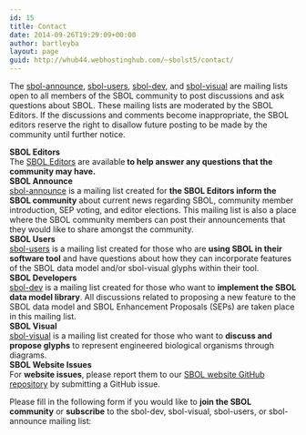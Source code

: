 ```yaml
---
id: 15
title: Contact
date: 2014-09-26T19:29:09+00:00
author: bartleyba
layout: page
guid: http://whub44.webhostinghub.com/~sbolst5/contact/
---
```

The [sbol-announce](mailto:sbol-announce@googlegroups.com), [sbol-users](mailto:sbol-users@googlegroups.com), [sbol-dev](mailto:sbol-dev@googlegroups.com), and [sbol-visual](mailto:sbol-visual@googlegroups.com) are mailing lists open to all members of the SBOL community to post discussions and ask questions about SBOL. These mailing lists are moderated by the SBOL Editors. If the discussions and comments become inappropriate, the SBOL editors reserve the right to disallow future posting to be made by the community until further notice.

<div class="su-row">
  <div class="su-column su-column-size-1-5">
    <div class="su-column-inner su-u-clearfix su-u-trim">
      <strong>SBOL Editors</strong>
    </div>
  </div>
  
  <div class="su-column su-column-size-4-5">
    <div class="su-column-inner su-u-clearfix su-u-trim">
      The <a href="mailto:sbol-editors@googlegroups.com">SBOL Editors</a> are available<strong> to help answer any questions that the community may have.</strong>
    </div>
  </div>
</div>

<div class="su-row">
  <div class="su-column su-column-size-1-5">
    <div class="su-column-inner su-u-clearfix su-u-trim">
      <strong>SBOL Announce</strong>
    </div>
  </div>
  
  <div class="su-column su-column-size-4-5">
    <div class="su-column-inner su-u-clearfix su-u-trim">
      <a href="mailto:sbol-announce@googlegroups.com">sbol-announce</a> is a mailing list created for <strong>the SBOL Editors inform the SBOL community</strong> about current news regarding SBOL, community member introduction, SEP voting, and editor elections. This mailing list is also a place where the SBOL community members can post their announcements that they would like to share amongst the community.
    </div>
  </div>
</div>

<div class="su-row">
  <div class="su-column su-column-size-1-5">
    <div class="su-column-inner su-u-clearfix su-u-trim">
      <strong>SBOL Users</strong>
    </div>
  </div>
  
  <div class="su-column su-column-size-4-5">
    <div class="su-column-inner su-u-clearfix su-u-trim">
      <a href="mailto:sbol-users@googlegroups.com">sbol-users</a> is a mailing list created for those who are <strong>using SBOL in their software tool</strong> and have questions about how they can incorporate features of the SBOL data model and/or sbol-visual glyphs within their tool.
    </div>
  </div>
</div>

<div class="su-row">
  <div class="su-column su-column-size-1-5">
    <div class="su-column-inner su-u-clearfix su-u-trim">
      <strong>SBOL Developers</strong>
    </div>
  </div>
  
  <div class="su-column su-column-size-4-5">
    <div class="su-column-inner su-u-clearfix su-u-trim">
      <a href="mailto:sbol-dev@googlegroups.com">sbol-dev</a> is a mailing list created for those who want to <strong>implement the SBOL data model library</strong>. All discussions related to proposing a new feature to the SBOL data model and SBOL Enhancement Proposals (SEPs) are taken place in this mailing list.
    </div>
  </div>
</div>

<div class="su-row">
  <div class="su-column su-column-size-1-5">
    <div class="su-column-inner su-u-clearfix su-u-trim">
      <strong>SBOL Visual</strong>
    </div>
  </div>
  
  <div class="su-column su-column-size-4-5">
    <div class="su-column-inner su-u-clearfix su-u-trim">
      <a href="mailto:sbol-visual@googlegroups.com">sbol-visual</a> is a mailing list created for those who want to <strong>discuss and propose glyphs</strong> to represent engineered biological organisms through diagrams.
    </div>
  </div>
</div>

<div class="su-row">
  <div class="su-column su-column-size-1-5">
    <div class="su-column-inner su-u-clearfix su-u-trim">
      <strong>SBOL Website Issues</strong>
    </div>
  </div>
  
  <div class="su-column su-column-size-4-5">
    <div class="su-column-inner su-u-clearfix su-u-trim">
      For <strong>website issues</strong>, please report them to our <a href="https://github.com/SynBioDex/SBOL_website/issues">SBOL website GitHub repository</a> by submitting a GitHub issue.
    </div>
  </div>
</div>

Please fill in the following form if you would like to **join the SBOL community** or **subscribe** to the sbol-dev, sbol-visual, sbol-users, or sbol-announce mailing list: